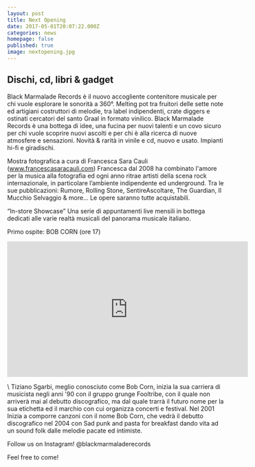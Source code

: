 ```yaml
---
layout: post
title: Next Opening
date: 2017-05-01T20:07:22.000Z
categories: news
homepage: false
published: true
image: nextopening.jpg
---
```


## Dischi, cd, libri & gadget

Black Marmalade Records è il nuovo accogliente contenitore musicale per chi vuole esplorare le sonorità a 360°. Melting pot tra fruitori delle sette note ed artigiani costruttori di melodie, tra label indipendenti, crate diggers e ostinati cercatori del santo Graal in formato vinilico.
Black Marmalade Records è una bottega di idee, una fucina per nuovi talenti e un covo sicuro per chi vuole scoprire nuovi ascolti e per chi è alla ricerca di nuove atmosfere e sensazioni.
Novità & rarità in vinile e cd, nuovo e usato. Impianti hi-fi e giradischi.

Mostra fotografica a cura di Francesca Sara Cauli (www.francescasaracauli.com)
Francesca dal 2008 ha combinato l'amore per la musica alla fotografia ed ogni anno ritrae artisti della scena rock internazionale, in particolare l’ambiente indipendente ed underground. Tra le sue pubblicazioni: Rumore, Rolling Stone, SentireAscoltare, The Guardian, Il Mucchio Selvaggio & more...
Le opere saranno tutte acquistabili.

“In-store Showcase”
Una serie di appuntamenti live mensili in bottega dedicati alle varie realtà musicali del panorama musicale italiano.

Primo ospite: BOB CORN (ore 17)

<iframe width="560" height="315" src="https://www.youtube.com/embed/NM7XOHQASSU" frameborder="0" allowfullscreen></iframe>

\\
Tiziano Sgarbi, meglio conosciuto come Bob Corn, inizia la sua carriera di musicista negli anni '90 con il gruppo grunge Fooltribe, con il quale non arriverà mai al debutto discografico, ma dal quale trarrà il futuro nome per la sua etichetta ed il marchio con cui organizza concerti e festival. Nel 2001 Inizia a comporre canzoni con il nome Bob Corn, che vedrà il debutto discografico nel 2004 con Sad punk and pasta for breakfast dando vita ad un sound folk dalle melodie pacate ed intimiste.

Follow us on Instagram!
@blackmarmaladerecords

Feel free to come!

